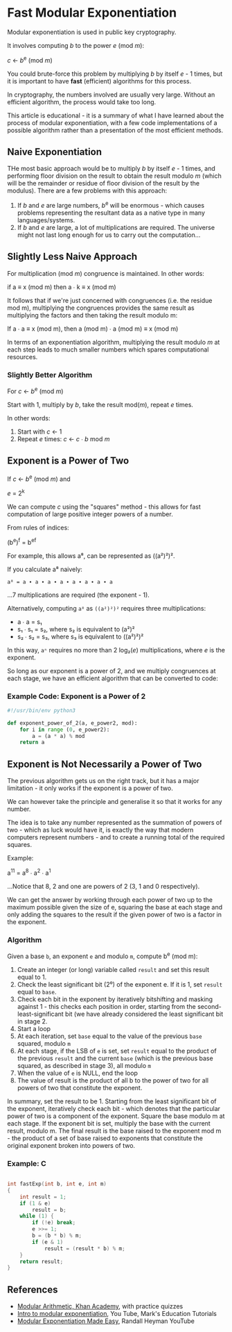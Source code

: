 Fast Modular Exponentiation
===========================
Modular exponentiation is used in public key cryptography.

It involves computing _b_ to the power _e_ (mod _m_):

_c_ ← _b_<sup>e</sup> (mod _m_) 

You could brute-force this problem by multiplying _b_ by itself _e_ - 1 times, but it is important to have __fast__ (efficient) algorithms for this process.

In cryptography, the numbers involved are usually very large. Without an efficient algorithm, the process would take too long.

This article is educational - it is a summary of what I have learned about the process of modular exponentiation, with a few code implementations of a possible algorithm rather than a presentation of the most efficient methods.

Naive Exponentiation
--------------------
THe most basic approach would be to multiply _b_ by itself _e_ - 1 times, and performing floor division on the result to obtain the result modulo _m_ (which will be the remainder or residue of floor division of the result by the modulus). There are a few problems with this approach:

1. If _b_ and _e_ are large numbers, _b_<sup>e</sup> will be enormous - which causes problems representing the resultant data as a native type in many languages/systems.
2. If _b_ and _e_ are large, a lot of multiplications are required. The universe might not last long enough for us to carry out the computation…

Slightly Less Naive Approach
----------------------------
For multiplication (mod _m_) congruence is maintained. In other words:

if a ≡ x (mod m) then a ∙ k ≡ x (mod m) 

It follows that if we're just concerned with congruences (i.e. the residue mod m), multiplying the congruences provides the same result as multiplying the factors and then taking the result modulo m:

If a ∙ a ≡ x (mod m), then a (mod m) ∙ a (mod m) ≡ x (mod m)

In terms of an exponentiation algorithm, multiplying the result modulo _m_ at each step leads to much smaller numbers which spares computational resources.

### Slightly Better Algorithm
For _c_ ← _b_<sup>e</sup> (mod _m_)

Start with 1, multiply by _b_, take the result mod(_m_), repeat _e_ times.

In other words:
1. Start with _c_ ← 1
2. Repeat _e_ times: _c_ ← _c_ ∙ _b_ mod _m_


Exponent is a Power of Two
--------------------------
If _c_ ← _b_<sup>e</sup> (mod _m_) and 

_e_ = 2<sup>k</sup>

We can compute _c_ using the "squares" method - this allows for fast computation of large positive integer powers of a number.

From rules of indices:

(b<sup>e</sup>)<sup>f</sup> = b<sup>ef</sup>

For example, this allows a⁸, can be represented as ((a²)²)².

If you calculate a⁸ naively:

`a⁸ = a ∙ a ∙ a ∙ a ∙ a ∙ a ∙ a ∙ a`

...7 multiplications are required (the exponent - 1).

Alternatively, computing `a⁸` as `((a²)²)²` requires three multiplications:

* a ∙ a = s₁
* s₁ ∙ s₁ = s₂, where s₂ is equivalent to (a²)²
* s₂ ∙ s₂ = s₃, where s₃ is equivalent to ((a²)²)²

In this way, `aⁿ` requires no more than 2 log₂(_e_) multiplications, where _e_ is the exponent.

So long as our exponent is a power of 2, and we multiply congruences at each stage, we have an efficient algorithm that can be converted to code:

### Example Code: Exponent is a Power of 2
```python
#!/usr/bin/env python3

def exponent_power_of_2(a, e_power2, mod):
    for i in range (0, e_power2):
        a = (a * a) % mod
    return a
```

Exponent is Not Necessarily a Power of Two
------------------------------------------
The previous algorithm gets us on the right track, but it has a major limitation - it only works if the exponent is a power of two.

We can however take the principle and generalise it so that it works for any number.

The idea is to take any number represented as the summation of powers of two - which as luck would have it, is exactly the way that modern computers represent numbers - and to create a running total of the required squares.

Example:

a<sup>11</sup> = a<sup>8</sup> ∙ a<sup>2</sup> ∙ a<sup>1<sup>

...Notice that 8, 2 and one are powers of 2 (3, 1 and 0 respectively).

We can get the answer by working through each power of two up to the maximum possible given the size of e, squaring the base at each stage and only adding the squares to the result if the given power of two is a factor in the exponent. 

### Algorithm
Given a base `b`, an exponent `e` and modulo `m`, compute b<sup>e</sup> (mod m):

1. Create an integer (or long) variable called `result` and set this result equal to 1.
2. Check the least significant bit (2⁰) of the exponent e. If it is 1, set `result` equal to `base`.
2. Check each bit in the exponent by iteratively bitshifting and masking against 1 - this checks each position in order, starting from the second-least-significant bit (we have already considered the least significant bit in stage 2.
3. Start a loop
4. At each iteration, set `base` equal to the value of the previous `base` squared, modulo `m`
5. At each stage, if the LSB of `e` is set, set `result` equal to the product of the previous `result` and the current `base` (which is the previous base squared, as described in stage 3), all modulo `m`
6. When the value of `e` is NULL, end the loop
7. The value of result is the product of all b to the power of two for all powers of two that constitute the exponent. 

In summary, set the result to be 1. Starting from the least significant bit of the exponent, iteratively check each bit - which denotes that the particular power of two is a component of the exponent. Square the base modulo m at each stage. If the exponent bit is set, multiply the base with the current result, modulo m. The final result is the base raised to the exponent mod m - the product of a set of base raised to exponents that constitute the original exponent broken into powers of two.  

### Example: C
```c

int fastExp(int b, int e, int m)
{
	int result = 1;
	if (1 & e)
		result = b;
	while (1) {
		if (!e) break;
		e >>= 1;
		b = (b * b) % m;
		if (e & 1)
			result = (result * b) % m;
	}
	return result;
}
```

References
----------
* [Modular Arithmetic, Khan Academy][1], with practice quizzes
* [Intro to modular exponentiation][2], You Tube, Mark's Education Tutorials
* [Modular Exponentiation Made Easy][3], Randall Heyman YouTube

[1]: https://www.khanacademy.org/computing/computer-science/cryptography#modarithmetic
[2]: https://www.youtube.com/watch?v=DtV4Fwvn0e8
[3]: https://www.youtube.com/watch?v=tTuWmcikE0Q
